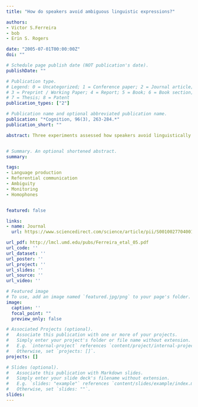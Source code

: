 ```yaml
---
title: "How do speakers avoid ambiguous linguistic expressions?"

authors:
- Victor S.Ferreira
- bob
- Erin S. Rogers

date: "2005-07-01T00:00:00Z"
doi: ""

# Schedule page publish date (NOT publication's date).
publishDate: ""

# Publication type.
# Legend: 0 = Uncategorized; 1 = Conference paper; 2 = Journal article;
# 3 = Preprint / Working Paper; 4 = Report; 5 = Book; 6 = Book section;
# 7 = Thesis; 8 = Patent
publication_types: ["2"]

# Publication name and optional abbreviated publication name.
publication: "*Cognition, 96(3), 263-284.*"
publication_short: ""

abstract: Three experiments assessed how speakers avoid linguistically and nonlinguistically ambiguous expressions. Speakers described target objects (a flying mammal, bat) in contexts including foil objects that caused linguistic (a baseball bat) and nonlinguistic (a larger flying mammal) ambiguity. Speakers sometimes avoided linguistic-ambiguity, and they did so equally regardless of whether they also were about to describe foils. This suggests that comprehension processes can sometimes detect linguistic-ambiguity before producing it. However, once produced, speakers consistently avoided using the same linguistically ambiguous expression again for a different meaning. This suggests that production processes can successfully detect linguistic-ambiguity after-the-fact. Speakers almost always avoided nonlinguistic-ambiguity. Thus, production processes are especially sensitive to nonlinguistic- but not linguistic-ambiguity, with the latter avoided consistently only once it is already articulated.


# Summary. An optional shortened abstract.
summary:

tags:
- Language production
- Referential communication
- Ambiguity
- Monitoring
- Homophones


featured: false

links:
- name: Journal
  url: https://www.sciencedirect.com/science/article/pii/S0010027704001684?via%3Dihub

url_pdf: http://lmcl.umd.edu/pubs/Ferreira_etal_05.pdf
url_code: ''
url_dataset: ''
url_poster: ''
url_project: ''
url_slides: ''
url_source: ''
url_video: ''

# Featured image
# To use, add an image named `featured.jpg/png` to your page's folder. 
image:
  caption: ''
  focal_point: ""
  preview_only: false

# Associated Projects (optional).
#   Associate this publication with one or more of your projects.
#   Simply enter your project's folder or file name without extension.
#   E.g. `internal-project` references `content/project/internal-project/index.md`.
#   Otherwise, set `projects: []`.
projects: []

# Slides (optional).
#   Associate this publication with Markdown slides.
#   Simply enter your slide deck's filename without extension.
#   E.g. `slides: "example"` references `content/slides/example/index.md`.
#   Otherwise, set `slides: ""`.
slides:
---
```


